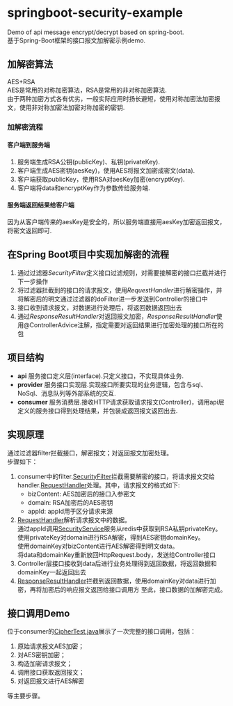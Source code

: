 # springboot-security-example
 Demo of api message encrypt/decrypt based on spring-boot.<br> 
 基于Spring-Boot框架的接口报文加解密示例demo. 

## 加解密算法
AES+RSA<br>
AES是常用的对称加密算法，RSA是常用的非对称加密算法.<br>
由于两种加密方式各有优劣，一般实际应用时扬长避短，使用对称加密法加密报文，使用非对称加密法加密对称加密的密钥.
### 加解密流程
#### 客户端到服务端
1. 服务端生成RSA公钥(publicKey)、私钥(privateKey).
2. 客户端生成AES密钥(aesKey)，使用AES将报文加密成密文(data).
3. 客户端获取publicKey，使用RSA对aesKey加密(encryptKey).
4. 客户端将data和encryptKey作为参数传给服务端.
#### 服务端返回结果给客户端
因为从客户端传来的aesKey是安全的，所以服务端直接用aesKey加密返回报文，将密文返回即可.

## 在Spring Boot项目中实现加解密的流程
1. 通过过滤器*SecurityFilter*定义接口过滤规则，对需要接解密的接口拦截并进行下一步操作
2. 将过滤器拦截到的接口的请求报文，使用*RequestHandler*进行解密操作，并将解密后的明文通过过滤器的doFilter进一步发送到Controller的接口中
3. 接口收到请求报文，对数据进行处理后，将返回数据返回出去
4. 通过*ResponseResultHandler*对返回报文加密，*ResponseResultHandler*使用@ControllerAdvice注解，指定需要对返回结果进行加密处理的接口所在的包

## 项目结构
* **api** 服务接口定义层(interface).只定义接口，不实现具体业务.<br>
* **provider** 服务接口实现层.实现接口所要实现的业务逻辑，包含与sql、NoSql、消息队列等外部系统的交互.<br>
* **consumer** 服务消费层.接收HTTP请求获取请求报文(Controller)，调用api层定义的服务接口得到处理结果，并包装成返回报文返回出去.

## 实现原理
通过过滤器filter拦截接口，解密报文；对返回报文加密处理。<br>
步骤如下：
1. consumer中的filter.[SecurityFilter](springboot-security-example-consumer/src/main/java/com/nemo/consumer/filter/SecurityFilter.java "拦截器")拦截需要解密的接口，将请求报文交给handler.[RequestHandler](springboot-security-example-consumer/src/main/java/com/nemo/consumer/handler/RequestHandler.java)处理。其中，请求报文的格式如下:<br>
     - bizContent: AES加密后的接口入参密文
     - domain:     RSA加密后的AES密钥
     - appId:      appId用于区分请求来源
2. [RequestHandler](springboot-security-example-consumer/src/main/java/com/nemo/consumer/handler/RequestHandler.java "请求报文处理")解析请求报文中的数据。<br>
通过appId调用[SecurityService](springboot-security-example-api/src/main/java/com/nemo/api/service/SecurityService.java "加解密密钥相关服务")服务从redis中获取到RSA私钥privateKey。<br>
使用privateKey对domain进行RSA解密，得到AES密钥domainKey。<br>
使用domainKey对bizContent进行AES解密得到明文data。<br>
将data和domainKey重新放回HttpRequest.body，发送给Controller接口
3. Controller层接口接收到data后进行业务处理得到返回数据，将返回数据和domainKey一起返回出去
4. [ResponseResultHandler](springboot-security-example-consumer/src/main/java/com/nemo/consumer/handler/ResponseResultHandler.java "处理返回数据")拦截到返回数据，使用domainKey对data进行加密，再将加密后的响应报文返回给接口调用方
至此，接口数据的加解密完成。

## 接口调用Demo
位于consumer的[CipherTest.java](springboot-security-example-consumer/src/test/java/com/nemo/consumer/CipherTest.java "API加解密完整调用demo")展示了一次完整的接口调用，包括：
1. 原始请求报文AES加密；
2. 对AES密钥加密；
3. 构造加密请求报文；
4. 调用接口获取返回报文；
5. 对返回报文进行AES解密 <br>

等主要步骤。
